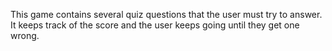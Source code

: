This game contains several quiz questions that the user must try to answer. It keeps track of the score and the user keeps going until they get one wrong.